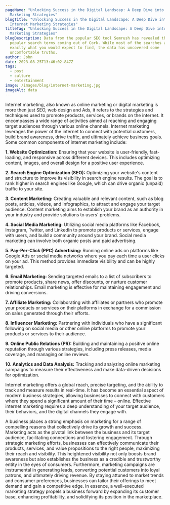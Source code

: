 ```yaml
---
pageName: "Unlocking Success in the Digital Landscap: A Deep Dive into Internet
  Marketing Strategies"
blogTitle: "Unlocking Success in the Digital Landscape: A Deep Dive into
  Internet Marketing Strategies"
titleTag: "Unlocking Success in the Digital Landscape: A Deep Dive into Internet
  Marketing Strategies"
blogDescription: Data from the popular SEO tool Semrush has revealed the most
  popular search terms coming out of Cork. While most of the searches are
  exaclty what you would expect to find, the data has uncovered some
  uncomfortable truths.
author: John
date: 2023-08-25T13:46:02.847Z
tags:
  - post
  - culture
  - entertainment
image: /images/blog/internet-marketing.jpg
imageAlt: data
---
```

<!--StartFragment-->

Internet marketing, also known as online marketing or digital marketing is more then just SEO, web design and Ads, it refers to the strategies and techniques used to promote products, services, or brands on the internet. It encompasses a wide range of activities aimed at reaching and engaging target audiences through various online channels. Internet marketing leverages the power of the internet to connect with potential customers, build brand awareness, drive traffic, and ultimately achieve business goals. Some common components of internet marketing include:

**1. Website Optimization:** Ensuring that your website is user-friendly, fast-loading, and responsive across different devices. This includes optimizing content, images, and overall design for a positive user experience.

**2. Search Engine Optimization (SEO):** Optimizing your website's content and structure to improve its visibility in search engine results. The goal is to rank higher in search engines like Google, which can drive organic (unpaid) traffic to your site.

**3. Content Marketing:** Creating valuable and relevant content, such as blog posts, articles, videos, and infographics, to attract and engage your target audience. Content marketing aims to establish your brand as an authority in your industry and provide solutions to users' problems.

**4. Social Media Marketing:** Utilizing social media platforms like Facebook, Instagram, Twitter, and LinkedIn to promote products or services, engage with users, and build a community around your brand. Social media marketing can involve both organic posts and paid advertising.

**5. Pay-Per-Click (PPC) Advertising:** Running online ads on platforms like Google Ads or social media networks where you pay each time a user clicks on your ad. This method provides immediate visibility and can be highly targeted.

**6. Email Marketing:** Sending targeted emails to a list of subscribers to promote products, share news, offer discounts, or nurture customer relationships. Email marketing is effective for maintaining engagement and driving conversions.

**7. Affiliate Marketing:** Collaborating with affiliates or partners who promote your products or services on their platforms in exchange for a commission on sales generated through their efforts.

**8. Influencer Marketing:** Partnering with individuals who have a significant following on social media or other online platforms to promote your products or services to their audience.

**9. Online Public Relations (PR):** Building and maintaining a positive online reputation through various strategies, including press releases, media coverage, and managing online reviews.

**10. Analytics and Data Analysis:** Tracking and analyzing online marketing campaigns to measure their effectiveness and make data-driven decisions for optimization.

Internet marketing offers a global reach, precise targeting, and the ability to track and measure results in real-time. It has become an essential aspect of modern business strategies, allowing businesses to connect with customers where they spend a significant amount of their time – online. Effective internet marketing requires a deep understanding of your target audience, their behaviors, and the digital channels they engage with.

<!--StartFragment-->

A business places a strong emphasis on marketing for a range of compelling reasons that collectively drive its growth and success. Marketing acts as the pivotal link between the business and its target audience, facilitating connections and fostering engagement. Through strategic marketing efforts, businesses can effectively communicate their products, services, and value propositions to the right people, maximizing their reach and visibility. This heightened visibility not only boosts brand awareness but also establishes the business as a credible and trustworthy entity in the eyes of consumers. Furthermore, marketing campaigns are instrumental in generating leads, converting potential customers into loyal patrons, and ultimately driving revenue. By staying attuned to market trends and consumer preferences, businesses can tailor their offerings to meet demand and gain a competitive edge. In essence, a well-executed marketing strategy propels a business forward by expanding its customer base, enhancing profitability, and solidifying its position in the marketplace.

<!--EndFragment-->

<!--EndFragment-->